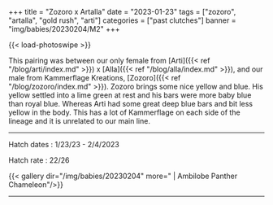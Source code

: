 +++
title = "Zozoro x Artalla"
date = "2023-01-23"
tags = ["zozoro", "artalla", "gold rush", "arti"]
categories = ["past clutches"]
banner = "img/babies/20230204/M2"
+++

{{< load-photoswipe >}}

This pairing was between our only female from [Arti]({{< ref "/blog/arti/index.md" >}}) x [Alla]({{< ref "/blog/alla/index.md" >}}), and our male from Kammerflage Kreations, [Zozoro]({{< ref "/blog/zozoro/index.md" >}}). Zozoro brings some nice yellow and blue. His yellow settled into a lime green at rest and his bars were more baby blue than royal blue. Whereas Arti had some great deep blue bars and bit less yellow in the body. This has a lot of Kammerflage on each side of the lineage and it is unrelated to our main line.

---

Hatch dates
: 1/23/23 - 2/4/2023

Hatch rate
: 22/26

{{< gallery dir="/img/babies/20230204" more=" | Ambilobe Panther Chameleon"/>}}

---

